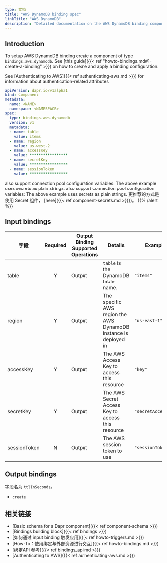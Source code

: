 ```yaml
---
type: 文档
title: "AWS DynamoDB binding spec"
linkTitle: "AWS DynamoDB"
description: "Detailed documentation on the AWS DynamoDB binding component"
---
```


## Introduction

To setup AWS DynamoDB binding create a component of type `bindings.aws.dynamodb`. See [this guide]({{< ref "howto-bindings.md#1-create-a-binding" >}}) on how to create and apply a binding configuration.

See [Authenticating to AWS]({{< ref authenticating-aws.md >}}) for information about authentication-related attributes

```yaml
apiVersion: dapr.io/v1alpha1
kind: Component
metadata:
  name: <NAME>
  namespace: <NAMESPACE>
spec:
  type: bindings.aws.dynamodb
  version: v1
  metadata:
  - name: table
    value: items
  - name: region
    value: us-west-2
  - name: accessKey
    value: *****************
  - name: secretKey
    value: *****************
  - name: sessionToken
    value: *****************

```

also support connection pool configuration variables:
The above example uses secrets as plain strings. also support connection pool configuration variables: The above example uses secrets as plain strings. 更推荐的方式是使用 Secret 组件， [here]({{< ref component-secrets.md >}}})。
{{% /alert %}}

## Input bindings

| 字段           | Required | Output Binding Supported Operations | Details                                                          | Example:            |
| ------------ |:--------:| ----------------------------------- | ---------------------------------------------------------------- | ------------------- |
| table        |    Y     | Output                              | `table` is the DynamoDB table name.                              | `"items"`           |
| region       |    Y     | Output                              | The specific AWS region the AWS DynamoDB instance is deployed in | `"us-east-1"`       |
| accessKey    |    Y     | Output                              | The AWS Access Key to access this resource                       | `"key"`             |
| secretKey    |    Y     | Output                              | The AWS Secret Access Key to access this resource                | `"secretAccessKey"` |
| sessionToken |    N     | Output                              | The AWS session token to use                                     | `"sessionToken"`    |


## Output bindings

字段名为 `ttlInSeconds`。

- `create`

## 相关链接

- [Basic schema for a Dapr component]({{< ref component-schema >}})
- [Bindings building block]({{< ref bindings >}})
- [如何通过 input binding 触发应用]({{< ref howto-triggers.md >}})
- [How-To：使用绑定与外部资源进行交互]({{< ref howto-bindings.md >}})
- [绑定API 参考]({{< ref bindings_api.md >}})
- [Authenticating to AWS]({{< ref authenticating-aws.md >}})
